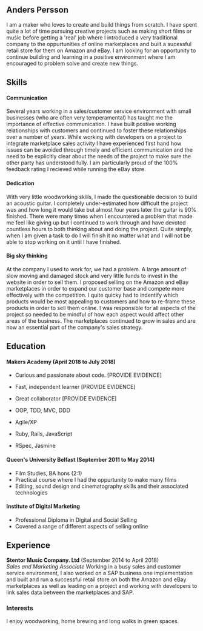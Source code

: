 ## Anders Persson

I am a maker who loves to create and build things from scratch. I have spent quite a lot of time pursuing creative projects such as making short films or music before getting a 'real' job where I introduced a very traditional company to the oppurtunities of online marketplaces and built a sucessful retail store for them on Amazon and eBay. I am looking for an opportunity to continue building and learning in a positive environment where I am encouraged to problem solve and create new things.

## Skills

#### Communication

Several years working in a sales/customer service environment with small businesses (who are often very temperamental) has taught me the importance of effective communication. I have built postive working relationships with customers and continued to foster these relationships over a number of years. While working with developers on a project to integrate marketplace sales activity I have experienced first hand how issues can be avoided through timely and efficient communication and the need to be explicitly clear about the needs of the project to make sure the other party has understood fully. I am particularly proud of the 100% feedback rating I recieved while running the eBay store.

#### Dedication

With very little woodworking skills, I made the questionable decision to build an acoustic guitar. I completely under-estimated how difficult the project was and how long it would take but almost four years later the guitar is 90% finished. There were many times when I encountered a problem that made me feel like giving up but I continued to work through and have devoted countless hours to both thinking about and doing the project. Quite simply, when I am given a task to do I will finish it no matter what and I will not be able to stop working on it until I have finished.

#### Big sky thinking

At the company I used to work for, we had a problem. A large amount of slow moving and damaged stock and very little funds to invest in the website in order to sell them. I proposed selling on the Amazon and eBay marketplaces in order to expand our customer base and compete more effectively with the competition. I quite quicky had to indentify which products would be most appealing to customers and how to re-frame these products in order to sell them online. I was responsible for all aspects of the project so needed to be mindful of how each aspect would affect other areas of the business. The marketplaces continued to grow in sales and are now an essential part of the company's sales strategy.


## Education

#### Makers Academy (April 2018 to July 2018)

- Curious and passionate about code. [PROVIDE EVIDENCE]
- Fast, independent learner [PROVIDE EVIDENCE]
- Great collaborator [PROVIDE EVIDENCE]

- OOP, TDD, MVC, DDD
- Agile/XP
- Ruby, Rails, JavaScript
- RSpec, Jasmine

#### Queen's University Belfast (September 2011 to May 2014)

- Film Studies, BA hons (2:1)
- Practical course where I had the oppurtunity to make many films
- Editing, sound design and cinematography skills and their associated technologies

#### Institute of Digital Marketing

- Professional Diploma in Digital and Social Selling
- Covered a range of different aspects of selling online

## Experience

**Stentor Music Company. Ltd** (September 2014 to April 2018)    
*Sales and Marketing Associate*
Working in a busy sales and customer service environment, I also worked on a SAP business one implementation and built and run a successful retail store on both the Amazon and eBay marketplaces as well as leading on a project and working with developers to link sales data between the marketplaces and SAP.


### Interests
I enjoy woodworking, home brewing and long walks in green spaces.
